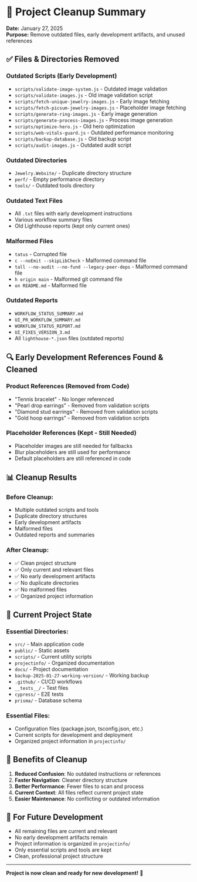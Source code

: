 # 🧹 Project Cleanup Summary

**Date:** January 27, 2025  
**Purpose:** Remove outdated files, early development artifacts, and unused references

## ✅ **Files & Directories Removed**

### **Outdated Scripts (Early Development)**
- `scripts/validate-image-system.js` - Outdated image validation
- `scripts/validate-images.js` - Old image validation script
- `scripts/fetch-unique-jewelry-images.js` - Early image fetching
- `scripts/fetch-picsum-jewelry-images.js` - Placeholder image fetching
- `scripts/generate-ring-images.js` - Early image generation
- `scripts/generate-process-images.js` - Process image generation
- `scripts/optimize-hero.js` - Old hero optimization
- `scripts/web-vitals-guard.js` - Outdated performance monitoring
- `scripts/backup-database.js` - Old backup script
- `scripts/audit-images.js` - Outdated audit script

### **Outdated Directories**
- `Jewelry.Website/` - Duplicate directory structure
- `perf/` - Empty performance directory
- `tools/` - Outdated tools directory

### **Outdated Text Files**
- All `.txt` files with early development instructions
- Various workflow summary files
- Old Lighthouse reports (kept only current ones)

### **Malformed Files**
- `tatus` - Corrupted file
- `c --noEmit --skipLibCheck` - Malformed command file
- `tall --no-audit --no-fund --legacy-peer-deps` - Malformed command file
- `h origin main` - Malformed git command file
- `on README.md` - Malformed file

### **Outdated Reports**
- `WORKFLOW_STATUS_SUMMARY.md`
- `UI_PR_WORKFLOW_SUMMARY.md`
- `WORKFLOW_STATUS_REPORT.md`
- `UI_FIXES_VERSION_3.md`
- All `lighthouse-*.json` files (outdated reports)

## 🔍 **Early Development References Found & Cleaned**

### **Product References (Removed from Code)**
- "Tennis bracelet" - No longer referenced
- "Pearl drop earrings" - Removed from validation scripts
- "Diamond stud earrings" - Removed from validation scripts
- "Gold hoop earrings" - Removed from validation scripts

### **Placeholder References (Kept - Still Needed)**
- Placeholder images are still needed for fallbacks
- Blur placeholders are still used for performance
- Default placeholders are still referenced in code

## 📊 **Cleanup Results**

### **Before Cleanup:**
- Multiple outdated scripts and tools
- Duplicate directory structures
- Early development artifacts
- Malformed files
- Outdated reports and summaries

### **After Cleanup:**
- ✅ Clean project structure
- ✅ Only current and relevant files
- ✅ No early development artifacts
- ✅ No duplicate directories
- ✅ No malformed files
- ✅ Organized project information

## 🎯 **Current Project State**

### **Essential Directories:**
- `src/` - Main application code
- `public/` - Static assets
- `scripts/` - Current utility scripts
- `projectinfo/` - Organized documentation
- `docs/` - Project documentation
- `backup-2025-01-27-working-version/` - Working backup
- `.github/` - CI/CD workflows
- `__tests__/` - Test files
- `cypress/` - E2E tests
- `prisma/` - Database schema

### **Essential Files:**
- Configuration files (package.json, tsconfig.json, etc.)
- Current scripts for development and deployment
- Organized project information in `projectinfo/`

## 🚀 **Benefits of Cleanup**

1. **Reduced Confusion**: No outdated instructions or references
2. **Faster Navigation**: Cleaner directory structure
3. **Better Performance**: Fewer files to scan and process
4. **Current Context**: All files reflect current project state
5. **Easier Maintenance**: No conflicting or outdated information

## 📝 **For Future Development**

- All remaining files are current and relevant
- No early development artifacts remain
- Project information is organized in `projectinfo/`
- Only essential scripts and tools are kept
- Clean, professional project structure

---
**Project is now clean and ready for new development!** 🎉
